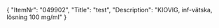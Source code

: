 {
  "ItemNr": "049902",
  "Title": "test",
  "Description": "KIOVIG, inf-vätska, lösning 100 mg/ml"
}